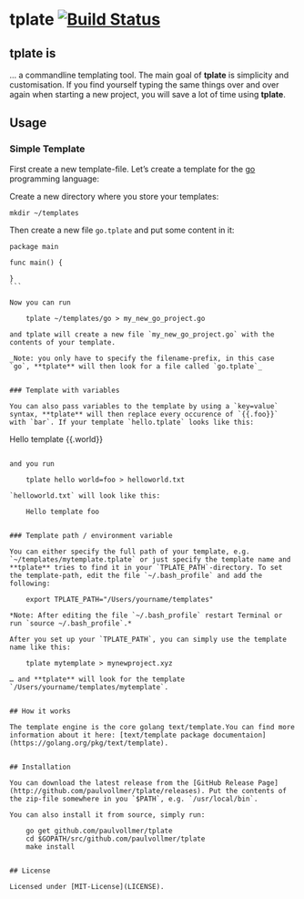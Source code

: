 # tplate [![Build Status](https://travis-ci.org/paulvollmer/tplate.svg?branch=master)](https://travis-ci.org/paulvollmer/tplate)


## tplate is

… a commandline templating tool. The main goal of **tplate** is simplicity and customisation. If you find yourself typing the same things over and over again when starting a new project, you will save a lot of time using **tplate**. 

## Usage

### Simple Template

First create a new template-file. Let’s create a template for the [go](https://golang.org/) programming language:  

Create a new directory where you store your templates:

    mkdir ~/templates
    
Then create a new file `go.tplate` and put some content in it:    

````
package main

func main() {
    
}
```

Now you can run

    tplate ~/templates/go > my_new_go_project.go

and tplate will create a new file `my_new_go_project.go` with the contents of your template.
    
_Note: you only have to specify the filename-prefix, in this case `go`, **tplate** will then look for a file called `go.tplate`_


### Template with variables
    
You can also pass variables to the template by using a `key=value` syntax, **tplate** will then replace every occurence of `{{.foo}}` with `bar`. If your template `hello.tplate` looks like this:

````
Hello template {{.world}}
```

and you run 

    tplate hello world=foo > helloworld.txt

`helloworld.txt` will look like this:  

    Hello template foo
    
    
### Template path / environment variable

You can either specify the full path of your template, e.g. `~/templates/mytemplate.tplate` or just specify the template name and **tplate** tries to find it in your `TPLATE_PATH`-directory. To set the template-path, edit the file `~/.bash_profile` and add the following:

    export TPLATE_PATH="/Users/yourname/templates"

*Note: After editing the file `~/.bash_profile` restart Terminal or run `source ~/.bash_profile`.*

After you set up your `TPLATE_PATH`, you can simply use the template name like this:

    tplate mytemplate > mynewproject.xyz
    
… and **tplate** will look for the template `/Users/yourname/templates/mytemplate`.


## How it works

The template engine is the core golang text/template.You can find more information about it here: [text/template package documentaion](https://golang.org/pkg/text/template).


## Installation

You can download the latest release from the [GitHub Release Page](http://github.com/paulvollmer/tplate/releases). Put the contents of the zip-file somewhere in you `$PATH`, e.g. `/usr/local/bin`.

You can also install it from source, simply run:

    go get github.com/paulvollmer/tplate
    cd $GOPATH/src/github.com/paulvollmer/tplate
    make install


## License

Licensed under [MIT-License](LICENSE).
